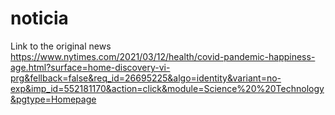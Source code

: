 # noticia
Link to the original news
https://www.nytimes.com/2021/03/12/health/covid-pandemic-happiness-age.html?surface=home-discovery-vi-prg&fellback=false&req_id=26695225&algo=identity&variant=no-exp&imp_id=552181170&action=click&module=Science%20%20Technology&pgtype=Homepage
